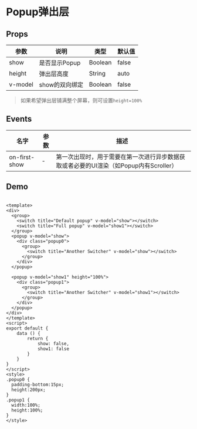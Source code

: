 # Popup弹出层

## Props

| 参数         | 说明                  | 类型        | 默认值 |
| ----------- | ---------------------- | ---------- | ------- |
| show | 是否显示Popup | Boolean | false |
| height | 弹出层高度 | String | auto |
| v-model | show的双向绑定 | Boolean | false |

> 如果希望弹出层铺满整个屏幕，则可设置`height=100%`

## Events

| 名字 | 参数  | 描述 |
|-----|-----|-----|
| on-first-show | - | 第一次出现时，用于需要在第一次进行异步数据获取或者必要的UI渲染（如Popup内有Scroller）|

## Demo

``` vux height=400 width=100% components=Popup,Group,Switch

<template>
<div>
  <group>
    <switch title="Default popup" v-model="show"></switch>
    <switch title="Full popup" v-model="show1"></switch>
  </group>
  <popup v-model="show">
    <div class="popup0">
      <group>
        <switch title="Another Switcher" v-model="show"></switch>
      </group>
    </div>
  </popup>

  <popup v-model="show1" height="100%">
    <div class="popup1">
      <group>
        <switch title="Another Switcher" v-model="show1"></switch>
      </group>
    </div>
  </popup>
</div>
</template>
<script>
export default {
	data () {
		return {
			show: false,
			show1: false
		}
	}
}
</script>
<style>
.popup0 {
  padding-bottom:15px;
  height:200px;
}
.popup1 {
  width:100%;
  height:100%;
}
</style>
```
